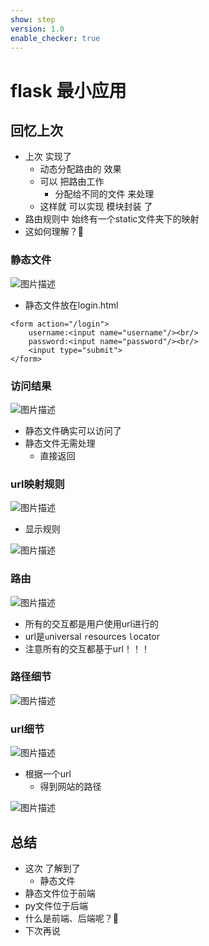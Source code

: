```yaml
---
show: step
version: 1.0
enable_checker: true
---
```


# flask 最小应用

## 回忆上次

- 上次 实现了
	- 动态分配路由的 效果
	- 可以 把路由工作 
		- 分配给不同的文件 来处理
	- 这样就 可以实现 模块封装 了
- 路由规则中 始终有一个static文件夹下的映射
- 这如何理解？🤔

### 静态文件

![图片描述](https://doc.shiyanlou.com/courses/uid1190679-20230204-1675474851046)

- 静态文件放在login.html

```
<form action="/login">
	username:<input name="username"/><br/>
	password:<input name="password"/><br/>
	<input type="submit">
</form>
```

### 访问结果

![图片描述](https://doc.shiyanlou.com/courses/uid1190679-20230204-1675474972221)

- 静态文件确实可以访问了
- 静态文件无需处理	
	- 直接返回

### url映射规则

![图片描述](https://doc.shiyanlou.com/courses/uid1190679-20230204-1675474298995)

- 显示规则

![图片描述](https://doc.shiyanlou.com/courses/uid1190679-20230204-1675474315587)

### 路由

![图片描述](https://doc.shiyanlou.com/courses/uid1190679-20220510-1652160207048)

- 所有的交互都是用户使用url进行的
- url是`u`niversal `r`esources `l`ocator
- 注意所有的交互都基于url！！！

### 路径细节

![图片描述](https://doc.shiyanlou.com/courses/uid1190679-20230122-1674395067637)

### url细节

![图片描述](https://doc.shiyanlou.com/courses/uid1190679-20230122-1674395589971)

- 根据一个url
	- 得到网站的路径

![图片描述](https://doc.shiyanlou.com/courses/uid1190679-20230122-1674395631532)


## 总结

- 这次 了解到了
	- 静态文件
- 静态文件位于前端
- py文件位于后端
- 什么是前端、后端呢？🤔
- 下次再说